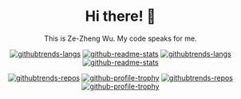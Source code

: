 <div align="center">

# Hi there! 👋

This is Ze-Zheng Wu. My code speaks for me.

[![githubtrends-langs](https://api.githubtrends.io/user/svg/Sec-ant/langs?time_range=one_year&loc_metric=changed&compact=True&theme=classic#gh-light-mode-only)](https://github.com/Sec-ant#gh-light-mode-only) [![github-readme-stats](https://github-readme-stats.vercel.app/api?username=Sec-ant&count_private=true&show_icons=true&bg_color=ffffff00&hide_border=true&theme=default#gh-light-mode-only)](https://github.com/Sec-ant#gh-light-mode-only)
[![githubtrends-langs](https://api.githubtrends.io/user/svg/Sec-ant/langs?time_range=one_year&loc_metric=changed&compact=True&theme=dark#gh-dark-mode-only)](https://github.com/Sec-ant#gh-dark-mode-only )[![github-readme-stats](https://github-readme-stats.vercel.app/api?username=Sec-ant&count_private=true&show_icons=true&bg_color=ffffff00&hide_border=true&theme=onedark#gh-dark-mode-only)](https://github.com/Sec-ant#gh-dark-mode-only)

[![githubtrends-repos](https://api.githubtrends.io/user/svg/Sec-ant/repos?time_range=one_year&loc_metric=changed&theme=classic#gh-light-mode-only)](https://github.com/Sec-ant#gh-light-mode-only) [![github-profile-trophy](https://github-profile-trophy.vercel.app/?username=Sec-ant&row=2&column=4&margin-w=8&no-bg=true&no-frame=true&theme=flat#gh-light-mode-only)](https://github.com/Sec-ant#gh-light-mode-only)
[![githubtrends-repos](https://api.githubtrends.io/user/svg/Sec-ant/repos?time_range=one_year&loc_metric=changed&theme=dark#gh-dark-mode-only)](https://github.com/Sec-ant#gh-dark-mode-only) [![github-profile-trophy](https://github-profile-trophy.vercel.app/?username=Sec-ant&row=2&column=4&margin-w=8&no-bg=true&no-frame=true&theme=onedark#gh-dark-mode-only)](https://github.com/Sec-ant#gh-dark-mode-only)

</div>
